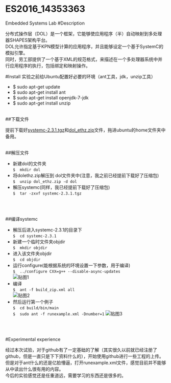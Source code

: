 # ES2016_14353363

Embedded Systems Lab
#Description

分布式操作层（DOL）是一个框架，它能够使应用程序（半）自动映射到多处理器SHAPES架构平台。<br>
DOL允许指定基于KPN模型计算的应用程序，并且能够设定一个基于SystemC的模拟引擎。<br>
同时，劳工部提供了一个基于XML的规范格式，来描述在一个多处理器系统中并行应用程序的执行，包括绑定和映射操作。
<br>

#Install
实验之前给Ubuntu配置好必要的环境（ant工具，jdk，unzip工具）

* $ sudo apt-get update
* $ sudo apt-get install ant
* $ sudo apt-get install openjdk-7-jdk
* $ sudo apt-get install unzip
<br><br>

##下载文件

提前下载好[systemc-2.3.1.tgz](http://www.accellera.org/images/downloads/standards/systemc/systemc-2.3.1.tgz)和[dol_ethz.zip](http://www.tik.ee.ethz.ch/~shapes/downloads/dol_ethz.zip)文件，拖进ubuntu的home文件夹中备用。
<br>
<br>

##解压文件

* 新建dol的文件夹 <br>
`$	mkdir dol`
* 将dolethz.zip解压到 dol文件夹中(注意，我之前已经提前下载好了压缩包) <br>
`$	unzip dol_ethz.zip -d dol`
* 解压systemc(同样，我已经提前下载好了压缩包) <br>
`$	tar -zxvf systemc-2.3.1.tgz`
<br>
<br>

##编译systemc

* 解压后进入systemc-2.3.1的目录下<br>
`$	cd systemc-2.3.1`<br>
* 新建一个临时文件夹objdir<br>
`$	mkdir objdir`<br>
* 进入该文件夹objdir<br>
`$	cd objdir`<br>
* 运行configure(能根据系统的环境设置一下参数，用于编译)<br>
`$	../configure CXX=g++ --disable-async-updates`<br>
![贴图1](https://cloud.githubusercontent.com/assets/18045191/19217689/b50cb02c-8e13-11e6-8101-761451c6ad42.png "运行结果1")<br>
* 编译<br>
`$	ant -f build_zip.xml all`<br>
![贴图2](https://cloud.githubusercontent.com/assets/18045191/19217722/5a4c7dce-8e14-11e6-98f2-f1b2e8dd30ea.png "运行结果2")<br>
* 然后运行第一个例子<br>
`$	cd build/bin/main` <br>
`$	sudo ant -f runexample.xml -Dnumber=1`
![贴图3](https://cloud.githubusercontent.com/assets/18045191/19217747/12cac842-8e15-11e6-854f-a51e55d58be0.png "运行结果3")<br>
<br>
<br>

#Experimental experience

经过本次试验，对于github有了一定基础的了解（其实很久以前就已经注册了github，但是一直只是下下资料什么的），开始使用github进行一些工程的上传。但是对于ant什么的还是亿脸懵逼，打开runexample.xml文件，感觉目前并不能够从中读出什么很有用的内容。<br>
今后的实验感觉还是任重道远，需要学习的东西还是很多的。
